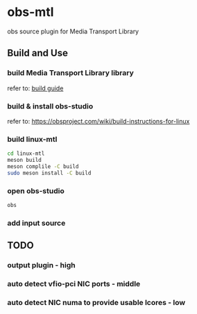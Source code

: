 # obs-mtl

obs source plugin for Media Transport Library

## Build and Use

### build Media Transport Library library

refer to: [build guide](../../doc/build.md)

### build & install obs-studio

refer to: <https://obsproject.com/wiki/build-instructions-for-linux>

### build linux-mtl

```bash
cd linux-mtl
meson build
meson complile -C build
sudo meson install -C build
```

### open obs-studio

```bash
obs
```

### add input source

## TODO

### output plugin   -   high

### auto detect vfio-pci NIC ports  -   middle

### auto detect NIC numa to provide usable lcores   -   low
